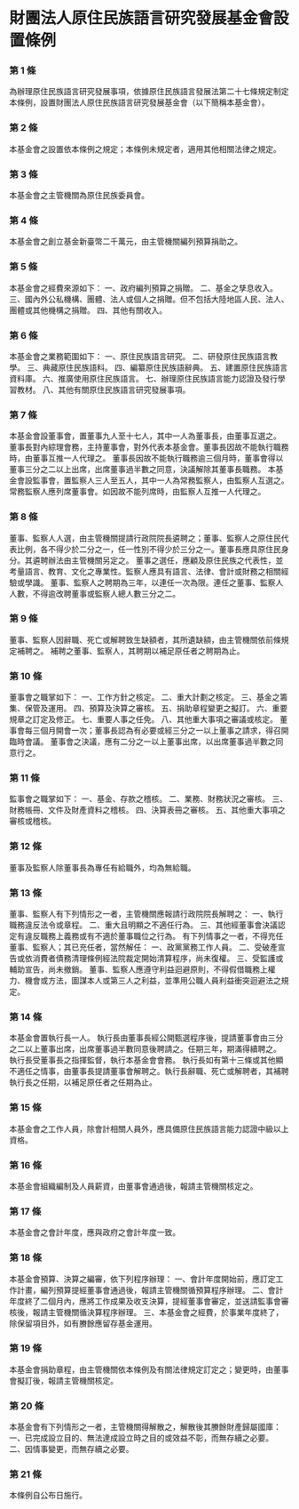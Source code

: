 # 財團法人原住民族語言研究發展基金會設置條例

### 第 1 條

為辦理原住民族語言研究發展事項，依據原住民族語言發展法第二十七條規定制定本條例，設置財團法人原住民族語言研究發展基金會（以下簡稱本基金會）。

### 第 2 條

本基金會之設置依本條例之規定；本條例未規定者，適用其他相關法律之規定。

### 第 3 條

本基金會之主管機關為原住民族委員會。

### 第 4 條

本基金會之創立基金新臺幣二千萬元，由主管機關編列預算捐助之。

### 第 5 條

本基金會之經費來源如下：
一、政府編列預算之捐贈。
二、基金之孳息收入。
三、國內外公私機構、團體、法人或個人之捐贈。但不包括大陸地區人民、法人、團體或其他機構之捐贈。
四、其他有關收入。

### 第 6 條

本基金會之業務範圍如下：
一、原住民族語言研究。
二、研發原住民族語言教學。
三、典藏原住民族語料。
四、編纂原住民族語辭典。
五、建置原住民族語言資料庫。
六、推廣使用原住民族語言。
七、辦理原住民族語言能力認證及發行學習教材。
八、其他有關原住民族語言研究發展事項。

### 第 7 條

本基金會設董事會，置董事九人至十七人，其中一人為董事長，由董事互選之。
董事長對內綜理會務，主持董事會，對外代表本基金會。董事長因故不能執行職務時，由董事互推一人代理之。
董事長因故不能執行職務逾三個月時，董事會得以董事三分之二以上出席，出席董事過半數之同意，決議解除其董事長職務。
本基金會設監事會，置監察人三人至五人，其中一人為常務監察人，由監察人互選之。
常務監察人應列席董事會。如因故不能列席時，由監察人互推一人代理之。

### 第 8 條

董事、監察人人選，由主管機關提請行政院院長遴聘之；董事、監察人之原住民代表比例，各不得少於二分之一，任一性別不得少於三分之一。董事長應具原住民身分。其遴聘辦法由主管機關另定之。
董事之選任，應顧及原住民族之代表性，並考量語言、教育、文化之專業性。監察人應具有語言、法律、會計或財務之相關經驗或學識。
董事、監察人之聘期為三年，以連任一次為限。連任之董事、監察人人數，不得逾改聘董事或監察人總人數三分之二。

### 第 9 條

董事、監察人因辭職、死亡或解聘致生缺額者，其所遺缺額，由主管機關依前條規定補聘之。
補聘之董事、監察人，其聘期以補足原任者之聘期為止。

### 第 10 條

董事會之職掌如下：
一、工作方針之核定。
二、重大計劃之核定。
三、基金之籌集、保管及運用。
四、預算及決算之審核。
五、捐助章程變更之擬訂。
六、重要規章之訂定及修正。
七、重要人事之任免。
八、其他重大事項之審議或核定。
董事會每三個月開會一次；董事長認為有必要或經三分之一以上董事之請求，得召開臨時會議。
董事會之決議，應有二分之一以上董事出席，以出席董事過半數之同意行之。

### 第 11 條

監事會之職掌如下：
一、基金、存款之稽核。
二、業務、財務狀況之審核。
三、財務帳冊、文件及財產資料之稽核。
四、決算表冊之審核。
五、其他重大事項之審核或稽核。

### 第 12 條

董事及監察人除董事長為專任有給職外，均為無給職。

### 第 13 條

董事、監察人有下列情形之一者，主管機關應報請行政院院長解聘之：
一、執行職務違反法令或章程。
二、重大且明顯之不適任行為。
三、其他經董事會決議認定有違反職務上義務或有不適於董事職位之行為。
有下列情事之一者，不得充任董事、監察人；其已充任者，當然解任：
一、政黨黨務工作人員。
二、受破產宣告或依消費者債務清理條例經法院裁定開始清算程序，尚未復權。
三、受監護或輔助宣告，尚未撤銷。
董事、監察人應遵守利益迴避原則，不得假借職務上權力、機會或方法，圖謀本人或第三人之利益，並準用公職人員利益衝突迴避法之規定。

### 第 14 條

本基金會置執行長一人。
執行長由董事長經公開甄選程序後，提請董事會由三分之二以上董事出席，出席董事過半數同意後聘請之。任期三年，期滿得續聘之。
執行長受董事長之指揮監督，執行本基金會會務。
執行長如有第十三條或其他顯不適任之情事，由董事長提請董事會解聘之。執行長辭職、死亡或解聘者，其補聘執行長之任期，以補足原任者之任期為止。

### 第 15 條

本基金會之工作人員，除會計相關人員外，應具備原住民族語言能力認證中級以上資格。

### 第 16 條

本基金會組織編制及人員薪資，由董事會通過後，報請主管機關核定之。

### 第 17 條

本基金會之會計年度，應與政府之會計年度一致。

### 第 18 條

本基金會預算、決算之編審，依下列程序辦理：
一、會計年度開始前，應訂定工作計畫，編列預算提經董事會通過後，報請主管機關循預算程序辦理。
二、會計年度終了二個月內，應將工作成果及收支決算，提經董事會審定，並送請監事會審核後，報請主管機關循決算程序辦理。
三、本基金會之經費，於事業年度終了，除保留項目外，如有賸餘應留存基金運用。

### 第 19 條

本基金會捐助章程，由主管機關依本條例及有關法律規定訂定之；變更時，由董事會擬訂後，報請主管機關核定。

### 第 20 條

本基金會有下列情形之一者，主管機關得解散之，解散後其賸餘財產歸屬國庫：
一、已完成設立目的、無法達成設立時之目的或效益不彰，而無存續之必要。
二、因情事變更，而無存續之必要。

### 第 21 條

本條例自公布日施行。
